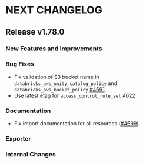 # NEXT CHANGELOG

## Release v1.78.0

### New Features and Improvements

### Bug Fixes

 * Fix validation of S3 bucket name in `databricks_aws_unity_catalog_policy` and `databricks_aws_bucket_policy` [#4691](https://github.com/databricks/terraform-provider-databricks/pull/4691)
 * Use latest etag for `access_control_rule_set` [4622](https://github.com/databricks/terraform-provider-databricks/pull/4622)

### Documentation

* Fix import documentation for all resources ([#4699](https://github.com/databricks/terraform-provider-databricks/pull/4699/files)).

### Exporter

### Internal Changes
